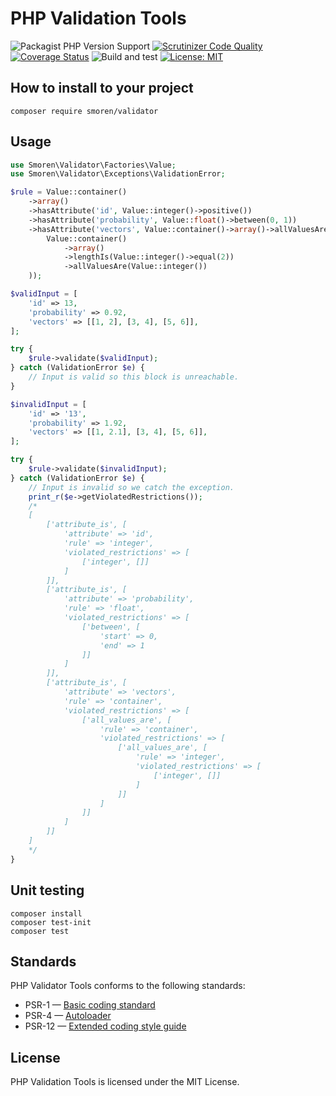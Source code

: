# PHP Validation Tools

![Packagist PHP Version Support](https://img.shields.io/packagist/php-v/smoren/validator)
[![Scrutinizer Code Quality](https://scrutinizer-ci.com/g/Smoren/validator-php/badges/quality-score.png?b=master)](https://scrutinizer-ci.com/g/Smoren/validator-php/?branch=master)
[![Coverage Status](https://coveralls.io/repos/github/Smoren/validator-php/badge.svg?branch=master)](https://coveralls.io/github/Smoren/validator-php?branch=master)
![Build and test](https://github.com/Smoren/validator-php/actions/workflows/test_master.yml/badge.svg)
[![License: MIT](https://img.shields.io/badge/License-MIT-yellow.svg)](https://opensource.org/licenses/MIT)

## How to install to your project
```
composer require smoren/validator
```

## Usage

```php
use Smoren\Validator\Factories\Value;
use Smoren\Validator\Exceptions\ValidationError;

$rule = Value::container()
    ->array()
    ->hasAttribute('id', Value::integer()->positive())
    ->hasAttribute('probability', Value::float()->between(0, 1))
    ->hasAttribute('vectors', Value::container()->array()->allValuesAre(
        Value::container()
            ->array()
            ->lengthIs(Value::integer()->equal(2))
            ->allValuesAre(Value::integer())
    ));

$validInput = [
    'id' => 13,
    'probability' => 0.92,
    'vectors' => [[1, 2], [3, 4], [5, 6]],
];

try {
    $rule->validate($validInput);
} catch (ValidationError $e) {
    // Input is valid so this block is unreachable.
}

$invalidInput = [
    'id' => '13',
    'probability' => 1.92,
    'vectors' => [[1, 2.1], [3, 4], [5, 6]],
];

try {
    $rule->validate($invalidInput);
} catch (ValidationError $e) {
    // Input is invalid so we catch the exception.
    print_r($e->getViolatedRestrictions());
    /*
    [
        ['attribute_is', [
            'attribute' => 'id',
            'rule' => 'integer',
            'violated_restrictions' => [
                ['integer', []]
            ]
        ]],
        ['attribute_is', [
            'attribute' => 'probability',
            'rule' => 'float',
            'violated_restrictions' => [
                ['between', [
                    'start' => 0,
                    'end' => 1
                ]]
            ]
        ]],
        ['attribute_is', [
            'attribute' => 'vectors',
            'rule' => 'container',
            'violated_restrictions' => [
                ['all_values_are', [
                    'rule' => 'container',
                    'violated_restrictions' => [
                        ['all_values_are', [
                            'rule' => 'integer',
                            'violated_restrictions' => [
                                ['integer', []]
                            ]
                        ]]
                    ]
                ]]
            ]
        ]]
    ]
    */
}

```

## Unit testing
```
composer install
composer test-init
composer test
```

## Standards

PHP Validator Tools conforms to the following standards:

* PSR-1 — [Basic coding standard](https://www.php-fig.org/psr/psr-1/)
* PSR-4 — [Autoloader](https://www.php-fig.org/psr/psr-4/)
* PSR-12 — [Extended coding style guide](https://www.php-fig.org/psr/psr-12/)


## License

PHP Validation Tools is licensed under the MIT License.
